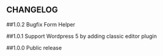 CHANGELOG
---------

##1.0.2
Bugfix Form Helper

##1.0.1
Support Wordpress 5 by adding classic editor plugin

##1.0.0
Public release
